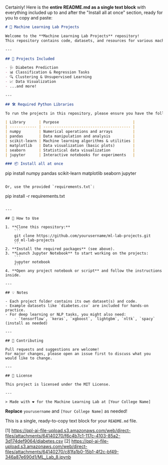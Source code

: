 Certainly! Here is the **entire README.md as a single text block** with everything included up to and after the "Install all at once" section, ready for you to copy and paste:

```markdown
# 🤖 Machine Learning Lab Projects

Welcome to the **Machine Learning Lab Projects** repository!  
This repository contains code, datasets, and resources for various machine learning projects conducted as part of the college lab curriculum.

---

## 🚀 Projects Included

- 🩺 Diabetes Prediction
- 📊 Classification & Regression Tasks
- 🔍 Clustering & Unsupervised Learning
- 📈 Data Visualization
- ...and more!

---

## 🛠️ Required Python Libraries

To run the projects in this repository, please ensure you have the following libraries installed:

| Library      | Purpose                                 |
| ------------ | --------------------------------------- |
| numpy        | Numerical operations and arrays         |
| pandas       | Data manipulation and analysis          |
| scikit-learn | Machine learning algorithms & utilities |
| matplotlib   | Data visualization (basic plots)        |
| seaborn      | Statistical data visualization          |
| jupyter      | Interactive notebooks for experiments   |

### 📦 Install all at once
```

pip install numpy pandas scikit-learn matplotlib seaborn jupyter

```

Or, use the provided `requirements.txt`:

```

pip install -r requirements.txt

````

---

## 📂 How to Use

1. **Clone this repository:**
    ```
    git clone https://github.com/yourusername/ml-lab-projects.git
    cd ml-lab-projects
    ```
2. **Install the required packages** (see above).
3. **Launch Jupyter Notebook** to start working on the projects:
    ```
    jupyter notebook
    ```
4. **Open any project notebook or script** and follow the instructions inside.

---

## 💡 Notes

- Each project folder contains its own dataset(s) and code.
- Example datasets like `diabetes.csv` are included for hands-on practice.
- For deep learning or NLP tasks, you might also need:
    - `tensorflow`, `keras`, `xgboost`, `lightgbm`, `nltk`, `spacy` (install as needed)

---

## 🤝 Contributing

Pull requests and suggestions are welcome!
For major changes, please open an issue first to discuss what you would like to change.

---

## 📄 License

This project is licensed under the MIT License.

---

> Made with ❤️ for the Machine Learning Lab at [Your College Name]
````

**Replace** `yourusername` and `[Your College Name]` as needed!

This is a single, ready-to-copy text block for your `README.md` file.

[1] https://ppl-ai-file-upload.s3.amazonaws.com/web/direct-files/attachments/64140270/f6c4b7c1-117c-4103-85a2-3d174def9064/diabetes.csv
[2] https://ppl-ai-file-upload.s3.amazonaws.com/web/direct-files/attachments/64140270/c81fa1b0-15b1-4f2c-bf49-346a87e690d1/ML_Lab_8.ipynb
